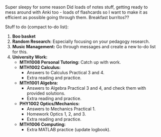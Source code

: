 Super sleepy for some reason
Did loads of notes stuff, getting ready to mess around with Anki too - loads of flashcards so I want to make it as efficient as possible going through them.
Breakfast burritos??


Stuff to do (compact to-do list):
1. **Boo basket**
2. **Random Research:** Especially focusing on your pedagogy research.
3. **Music Management:** Go through messages and create a new to-do list for this.
4. **University Work:**
    - **MTH1008 Personal Tutoring:** Catch up with work.
    - **MTH1002 Calculus:**
        - Answers to Calculus Practical 3 and 4.
        - Extra reading and practice.
    - **MTH1001 Algebra:**
        - Answers to Algebra Practical 3 and 4, and check them with provided solutions.
        - Extra reading and practice.
    - **PHY1002 Optics/Mechanics:**
        - Answers to Mechanics Practical 1.
        - Homework Optics 1, 2, and 3.
        - Extra reading and practice.
    - **MTH1006 Computing:**
        - Extra MATLAB practice (update logbook).